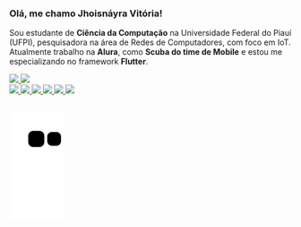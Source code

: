 ### Olá, me chamo Jhoisnáyra Vitória!


Sou estudante de **Ciência da Computação** na Universidade Federal do Piauí (UFPI), pesquisadora na área de Redes de Computadores, com foco em IoT. Atualmente trabalho na **Alura**, como **Scuba do time de Mobile** e estou me especializando no framework **Flutter**.


<div>
 <a href="https://github.com/jhoisz">
<img height="170em" src="https://github-readme-stats.vercel.app/api/top-langs/?username=jhoisz&layout=compact&langs_count=7&theme=transparent"/>
<img height="170em" src="https://github-readme-stats.vercel.app/api?username=jhoisz&show_icons=true&theme=transparent&include_all_commits=true&count_private=true"/>
</div>
 
 <div>
 <img src="https://img.shields.io/badge/Flutter-%2302569B.svg?style=for-the-badge&logo=Flutter&logoColor=white" target="_blank">
 <img src="https://img.shields.io/badge/dart-%230175C2.svg?style=for-the-badge&logo=dart&logoColor=white"></img>
 <img src="https://img.shields.io/badge/figma-%23F24E1E.svg?style=for-the-badge&logo=figma&logoColor=white"></img>
 <img src="https://img.shields.io/badge/html5-%23E34F26.svg?style=for-the-badge&logo=html5&logoColor=white"></img>
 <img src="https://img.shields.io/badge/css3-%231572B6.svg?style=for-the-badge&logo=css3&logoColor=white"></img>
 <img src="https://img.shields.io/badge/markdown-%23000000.svg?style=for-the-badge&logo=markdown&logoColor=white"></img>
</div>


<img align="right" alt="" height="150" style="border-radius:50px;" src="https://media.discordapp.net/attachments/962040838123319319/1050874733861810296/ezgif.com-gif-maker.gif">
  
  ##
    
 <div> 
  
  ![Snake animation](https://github.com/jhoisz/jhoisz/blob/output/github-contribution-grid-snake.svg)
</div>
